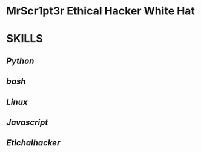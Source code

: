 # **MrScr1pt3r Ethical Hacker White Hat**
# **SKILLS**
## *Python*
## *bash*
## *Linux*
## *Javascript*
## *Etichalhacker*
